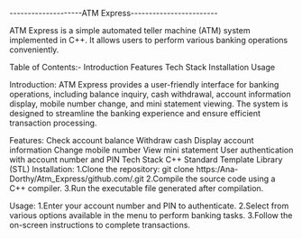--------------------ATM Express------------------------

ATM Express is a simple automated teller machine (ATM) system implemented in C++. It allows users to perform various banking operations conveniently.

Table of Contents:-
Introduction
Features
Tech Stack
Installation
Usage

Introduction:
ATM Express provides a user-friendly interface for banking operations, including balance inquiry, cash withdrawal, account information display, mobile number change, and mini statement viewing. The system is designed to streamline the banking experience and ensure efficient transaction processing.

Features:
Check account balance
Withdraw cash
Display account information
Change mobile number
View mini statement
User authentication with account number and PIN
Tech Stack
C++
Standard Template Library (STL)
Installation:
1.Clone the repository:
git clone https:/Ana-Dorthy/Atm_Express/github.com/.git
2.Compile the source code using a C++ compiler.
3.Run the executable file generated after compilation.

Usage:
1.Enter your account number and PIN to authenticate.
2.Select from various options available in the menu to perform banking tasks.
3.Follow the on-screen instructions to complete transactions.

